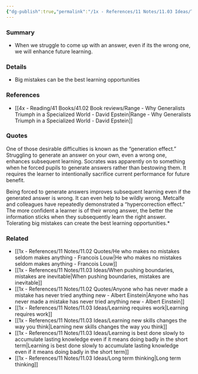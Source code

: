 ```yaml
---
{"dg-publish":true,"permalink":"/1x - References/11 Notes/11.03 Ideas/The Generation Effect - Even a wrong answer helps you learn better than no answer/","title":"The Generation Effect - Even a wrong answer helps you learn better than no answer","noteIcon":""}
---
```



### Summary
- When we struggle to come up with an answer, even if its the wrong one, we will enhance future learning.

### Details
- Big mistakes can be the best learning opportunities

### References
- [[4x - Reading/41 Books/41.02 Book reviews/Range - Why Generalists Triumph in a Specialized World - David Epstein\|Range - Why Generalists Triumph in a Specialized World - David Epstein]]

### Quotes
One of those desirable difficulties is known as the “generation effect.” Struggling to generate an answer on your own, even a wrong one, enhances subsequent learning. Socrates was apparently on to something when he forced pupils to generate answers rather than bestowing them. It requires the learner to intentionally sacrifice current performance for future benefit.

Being forced to generate answers improves subsequent learning even if the generated answer is wrong. It can even help to be wildly wrong. Metcalfe and colleagues have repeatedly demonstrated a “hypercorrection effect.” The more confident a learner is of their wrong answer, the better the information sticks when they subsequently learn the right answer. Tolerating big mistakes can create the best learning opportunities.*

### Related
- [[1x - References/11 Notes/11.02 Quotes/He who makes no mistakes seldom makes anything - Francois Louw\|He who makes no mistakes seldom makes anything - Francois Louw]]
- [[1x - References/11 Notes/11.03 Ideas/When pushing boundaries, mistakes are inevitable\|When pushing boundaries, mistakes are inevitable]]
- [[1x - References/11 Notes/11.02 Quotes/Anyone who has never made a mistake has never tried anything new - Albert Einstein\|Anyone who has never made a mistake has never tried anything new - Albert Einstein]]
- [[1x - References/11 Notes/11.03 Ideas/Learning requires work\|Learning requires work]]
- [[1x - References/11 Notes/11.03 Ideas/Learning new skills changes the way you think\|Learning new skills changes the way you think]]
- [[1x - References/11 Notes/11.03 Ideas/Learning is best done slowly to accumulate lasting knowledge even if it means doing badly in the short term\|Learning is best done slowly to accumulate lasting knowledge even if it means doing badly in the short term]]
- [[1x - References/11 Notes/11.03 Ideas/Long term thinking\|Long term thinking]]